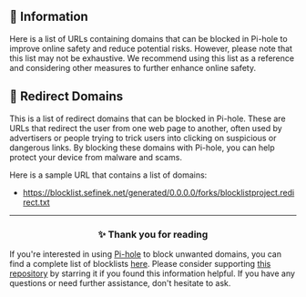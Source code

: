 <!-- SEO DATA FOR BLOCKLIST.SEIFNEK.NET
* Title       : Redirect Domains
* Description : 
* Tags        :
* Canonical   : /viewer/info/block/Redirect
-->

## 📃 Information
Here is a list of URLs containing domains that can be blocked in Pi-hole to improve online safety and reduce potential risks.
However, please note that this list may not be exhaustive.
We recommend using this list as a reference and considering other measures to further enhance online safety.

## 🌌 Redirect Domains
This is a list of redirect domains that can be blocked in Pi-hole.
These are URLs that redirect the user from one web page to another, often used by advertisers or people trying to trick users into clicking on suspicious or dangerous links.
By blocking these domains with Pi-hole, you can help protect your device from malware and scams.

Here is a sample URL that contains a list of domains:
- https://blocklist.sefinek.net/generated/0.0.0.0/forks/blocklistproject.redirect.txt


<hr>
<h3 align="center">✨ Thank you for reading</h3>
If you're interested in using <a href="../What%20is%20Pi-hole.md">Pi-hole</a> to block unwanted domains, you can find a complete list of blocklists <a href="../../../lists/md/Pi-hole.md">here</a>.
Please consider supporting <a href="https://github.com/sefinek24/Sefinek-Blocklist-Collection" target="_blank">this repository</a> by starring it if you found this information helpful.
If you have any questions or need further assistance, don't hesitate to ask.